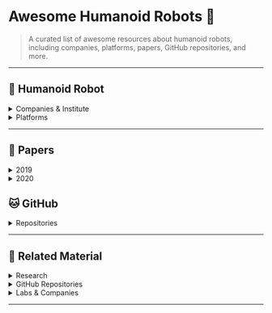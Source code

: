 # Awesome Humanoid Robots 🤖

> A curated list of awesome resources about humanoid robots, including companies, platforms, papers, GitHub repositories, and more.

---

## 🤖 Humanoid Robot

<details>
  <summary>Companies & Institute</summary>

- [**Unitree Robotics**](https://www.unitree.com/cn/)
- [**LimX Dynamics**](https://www.limxdynamics.com/)
- [**Westwood Robotics**](https://www.westwoodrobotics.io/)
- [**APPTRONIK**](https://apptronik.com/)
- [**KEPLER**](https://www.gotokepler.com/home)
- [**ROBOTERA**](https://www.robotera.com/)
- [**AgiBot**](https://www.agibot.com/)
- [**DATAA ROBOTICS**](https://www.dataarobotics.com/zh/)
- [**BostonDynamics**](https://bostondynamics.com/)
- [**Agility Robotics**](https://www.agilityrobotics.com/)
- [**Engineered Arts**](https://engineeredarts.com/)
- [**UBTECH ROBOTICS**](https://www.ubtrobot.com/cn/)
- [**Direct Drive Tech**](https://directdrive.com/)
- [**X-Humanoid (北京人形机器人创新中心)**](https://x-humanoid.com/)
- [**EngineAi**](https://www.engineai.com.cn/)
- [**Leju Robotics**](https://www.lejurobot.cn/zh)
- [**PAL**](https://pal-robotics.com/)

</details>

<details>
  <summary>Platforms</summary>

- [**Awesome Legged Locomotion Learning**](https://github.com/gaiyi7788/awesome-legged-locomotion-learning)  
  - Description: TODO

</details>

---

## 📑 Papers

<details>
  <summary>2019</summary>

<div align="center">
  <img src="assets/2019.png" width="120" />
</div>

- **Learning agile and dynamic motor skills for legged robots**  
  - Authors: [Paper Link](https://www.science.org/doi/10.1126/scirobotics.aau5872)   

</details>

<details>
  <summary>2020</summary>

TODO

</details>

## 🐱 GitHub

<details>
  <summary>Repositories</summary>

- [**legged_gym**](https://github.com/leggedrobotics/legged_gym/tree/master)   
  - From ETH RSL
- [**humanoid-gym**](https://github.com/roboterax/humanoid-gym)
  - From Robotera
</details>

---

## 🌟 Related Material

<details>
  <summary>Research</summary>

- [**Learning agile and dynamic motor skills for legged robots**](https://www.science.org/doi/10.1126/scirobotics.aau5872)

</details>

<details>
  <summary>GitHub Repositories</summary>

- [**Awesome Quadrupedal Robots**](https://github.com/curieuxjy/Awesome_Quadrupedal_Robots)
- [**Awesome Isaac Gym**](https://github.com/robotlearning123/awesome-isaac-gym)

</details>

<details>
  <summary>Labs & Companies</summary>

- [**Unitree Robotics**](https://www.unitree.com/cn/)   
  - Description: TODO

</details>

---
